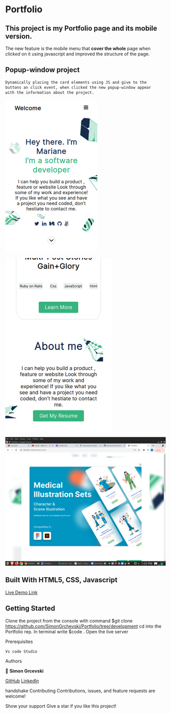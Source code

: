 # Portfolio

## This project is my Portfolio page and its mobile version.
The new feature is the mobile menu that **cover the whole** page when *clicked* on it using javascript
and improved the structure of the page.

## Popup-window project
    Dynamically placing the card elements using JS and give to the 
    buttons an click event, when clicked the new popup-window appear
    with the information about the project.

![Screenshot](./ScreenShot1.png)

![Screenshot](./ScreenShot2.png)

![Screenshot](./Screenshot3.png)

## Built With HTML5, CSS, Javascript

[Live Demo Link]( https://simongrchevski.github.io/Portfolio/ )

## Getting Started

Clone the project from the console with command $git clone https://github.com/SimonGrchevski/Portfolio/tree/development
cd into the Portfolio rep.
In terminal write $code .
Open the live server

Prerequisites

    Vs code Studio
    
Authors

:bust_in_silhouette: **Simon Grcevski**

[GitHub]( https://github.com/SimonGrchevski )
[LinkedIn]( https://www.linkedin.com/in/simon-grchevski-682935209/ )



handshake Contributing Contributions, issues, and feature requests are welcome!

Show your support Give a star if you like this project!
